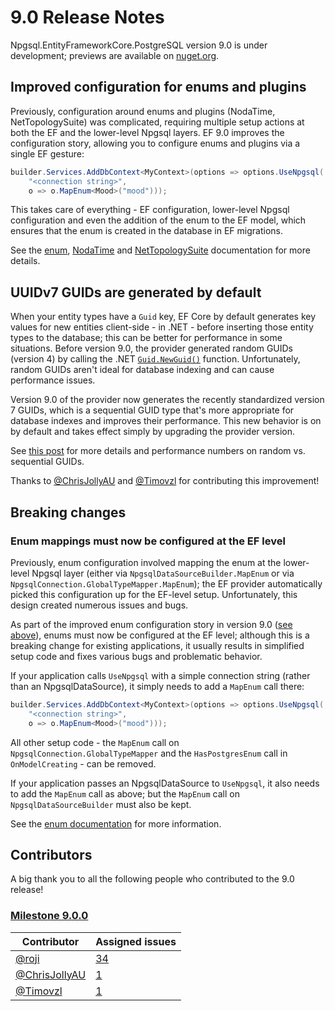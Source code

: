 # 9.0 Release Notes

Npgsql.EntityFrameworkCore.PostgreSQL version 9.0 is under development; previews are available on [nuget.org](https://www.nuget.org/packages/Npgsql.EntityFrameworkCore.PostgreSQL).

## Improved configuration for enums and plugins

Previously, configuration around enums and plugins (NodaTime, NetTopologySuite) was complicated, requiring multiple setup actions at both the EF and the lower-level Npgsql layers. EF 9.0 improves the configuration story, allowing you to configure enums and plugins via a single EF gesture:

```c#
builder.Services.AddDbContext<MyContext>(options => options.UseNpgsql(
    "<connection string>",
    o => o.MapEnum<Mood>("mood")));
```

This takes care of everything - EF configuration, lower-level Npgsql configuration and even the addition of the enum to the EF model, which ensures that the enum is created in the database in EF migrations.

See the [enum](../mapping/enum.md), [NodaTime](../mapping/nodatime.md) and [NetTopologySuite](../mapping/nts.md) documentation for more details.

## UUIDv7 GUIDs are generated by default

When your entity types have a `Guid` key, EF Core by default generates key values for new entities client-side - in .NET - before inserting those entity types to the database; this can be better for performance in some situations. Before version 9.0, the provider generated random GUIDs (version 4) by calling the .NET [`Guid.NewGuid()`](https://learn.microsoft.com/en-us/dotnet/api/system.guid.newguid?view=net-8.0#system-guid-newguid) function. Unfortunately, random GUIDs aren't ideal for database indexing and can cause performance issues.

Version 9.0 of the provider now generates the recently standardized version 7 GUIDs, which is a sequential GUID type that's more appropriate for database indexes and improves their performance. This new behavior is on by default and takes effect simply by upgrading the provider version.

See [this post](https://www.cybertec-postgresql.com/en/unexpected-downsides-of-uuid-keys-in-postgresql) for more details and performance numbers on random vs. sequential GUIDs.

Thanks to [@ChrisJollyAU](https://github.com/ChrisJollyAU) and [@Timovzl](https://github.com/Timovzl) for contributing this improvement!

## Breaking changes

### Enum mappings must now be configured at the EF level

Previously, enum configuration involved mapping the enum at the lower-level Npgsql layer (either via `NpgsqlDataSourceBuilder.MapEnum` or via `NpgsqlConnection.GlobalTypeMapper.MapEnum`); the EF provider automatically picked this configuration up for the EF-level setup. Unfortunately, this design created numerous issues and bugs.

As part of the improved enum configuration story in version 9.0 ([see above](#improved-configuration-for-enums-and-plugins)), enums must now be configured at the EF level; although this is a breaking change for existing applications, it usually results in simplified setup code and fixes various bugs and problematic behavior.

If your application calls `UseNpgsql` with a simple connection string (rather than an NpgsqlDataSource), it simply needs to add a `MapEnum` call there:

```c#
builder.Services.AddDbContext<MyContext>(options => options.UseNpgsql(
    "<connection string>",
    o => o.MapEnum<Mood>("mood")));
```

All other setup code - the `MapEnum` call on `NpgsqlConnection.GlobalTypeMapper` and the `HasPostgresEnum` call in `OnModelCreating` - can be removed.

If your application passes an NpgsqlDataSource to `UseNpgsql`, it also needs to add the `MapEnum` call as above; but the `MapEnum` call on `NpgsqlDataSourceBuilder` must also be kept.

See the [enum documentation](../mapping/enum.md) for more information.

## Contributors

A big thank you to all the following people who contributed to the 9.0 release!

### [Milestone 9.0.0](https://github.com/npgsql/efcore.pg/milestone/61?closed=1)

Contributor                                      | Assigned issues
------------------------------------------------ | ------------------------------------------------------------------------------------------------------------------
[@roji](https://github.com/roji)                 | [34](https://github.com/Npgsql/efcore.pg/issues?q=is%3Aissue+milestone%3A8.0.0+is%3Aclosed+assignee%3Aroji)
[@ChrisJollyAU](https://github.com/ChrisJollyAU) | [1](https://github.com/Npgsql/efcore.pg/issues?q=is%3Aissue+milestone%3A8.0.0+is%3Aclosed+assignee%3AChrisJollyAU)
[@Timovzl](https://github.com/Timovzl)           | [1](https://github.com/Npgsql/efcore.pg/issues?q=is%3Aissue+milestone%3A8.0.0+is%3Aclosed+assignee%3ATimovzl)
